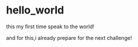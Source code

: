 # hello_world
this my first time speak to the world!

and for this,i already prepare for the next challenge!
